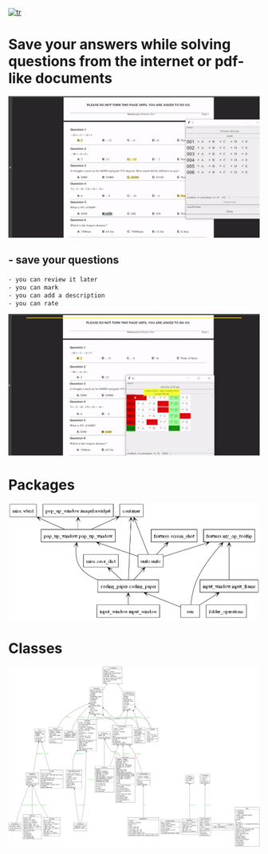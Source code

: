 [![tr](https://img.shields.io/badge/lang-tr-green.svg)](https://github.com/mustafa91-py/like-as-coding-paper/blob/master/readme.tr.md)


# Save your answers while solving questions from the internet or pdf-like documents

![alt text](https://github.com/mustafa91-py/like-as-coding-paper/blob/master/gifs/gif2.gif)

## - save your questions
    - you can review it later
    - you can mark
    - you can add a description
    - you can rate
![alt text](https://github.com/mustafa91-py/like-as-coding-paper/blob/master/gifs/gif3.gif)

# Packages
![alt text](https://github.com/mustafa91-py/like-as-coding-paper/blob/master/images/packages.png)

# Classes
![alt text](https://github.com/mustafa91-py/like-as-coding-paper/blob/master/images/classes.png)

